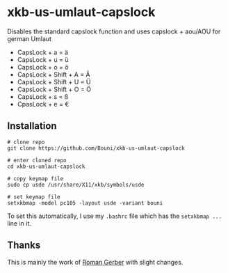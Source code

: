 # xkb-us-umlaut-capslock

Disables the standard capslock function and uses capslock + aou/AOU for german Umlaut

 - CapsLock + a = ä
 - CapsLock + u = ü
 - CapsLock + o = ö
 - CapsLock + Shift + A = Ä
 - CapsLock + Shift + U = Ü
 - CapsLock + Shift + O = Ö
 - CapsLock + s = ß
 - CpasLock + e = €

## Installation 

```
# clone repo
git clone https://github.com/Bouni/xkb-us-umlaut-capslock

# enter cloned repo
cd xkb-us-umlaut-capslock

# copy keymap file
sudo cp usde /usr/share/X11/xkb/symbols/usde

# set keymap file
setxkbmap -model pc105 -layout usde -variant bouni
```

To set this automatically, I use my `.bashrc` file which has the `setxkbmap ...` line in it. 

## Thanks

This is mainly the work of [Roman Gerber](https://github.com/rgeber/xkb-layout-us-intl-de) with slight changes.

